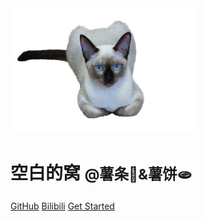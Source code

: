 <!-- markdownlint-disable first-line-h1 -->

<!-- ![logo](/_media/cat.png) -->
<img src="./_media/cat.png" alt="logo" width="300" height="200">

# **空白的窝** <small>@薯条🍟&薯饼🫓</small>

<!-- > 一个神奇的猫窝。

- 简单、轻便 (压缩后 ~21kB)
- 无需生成 html 文件
- 众多主题 -->


[GitHub](https://github.com/KKingwang)
[Bilibili](https://space.bilibili.com/343649302)
[Get Started](#你好 ':class=custom-button')